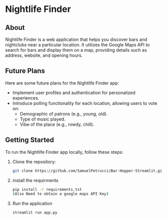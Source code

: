 # Nightlife Finder

## About

Nightlife Finder is a web application that helps you discover bars and nightclubs near a particular location. It utilizes the Google Maps API to search for bars and display them on a map, providing details such as address, website, and opening hours.

## Future Plans

Here are some future plans for the Nightlife Finder app:

- Implement user profiles and authentication for personalized experiences.
- Introduce polling functionality for each location, allowing users to vote on:
  - Demographic of patrons (e.g., young, old).
  - Type of music played.
  - Vibe of the place (e.g., rowdy, chill).

## Getting Started

To run the Nightlife Finder app locally, follow these steps:

1. Clone the repository:

   ```bash
   git clone https://github.com/SamuelPetrucci/Bar-Hopper-Streamlit.git
2. install the requirments
   ```bash
   pip install -r requirements.txt
   (Also Need to obtain a google maps API Key)
4. Run the application
   ```bash
   streamlit run app.py


